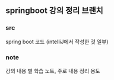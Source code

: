 ## springboot 강의 정리 브랜치

### src
spring boot 코드 (intelliJ에서 작성한 것 일부)

### note
강의 내용 별 학습 노트, 주로 내용 정리 용도